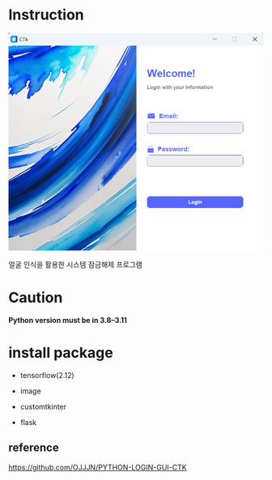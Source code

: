 # Instruction

![loginpage.png](readme/loginpage.png)

얼굴 인식을 활용한 시스템 잠금해제 프로그램


# Caution
**Python version must be in 3.8–3.11**

# install package

- tensorflow(2.12)

- image

- customtkinter

- flask

## reference
https://github.com/OJJJN/PYTHON-LOGIN-GUI-CTK